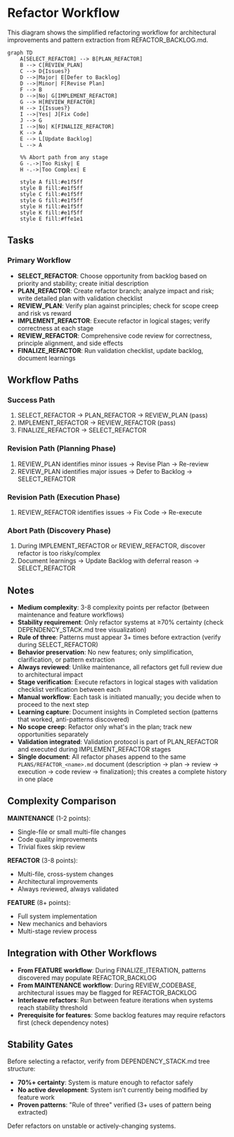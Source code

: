# Refactor Workflow

This diagram shows the simplified refactoring workflow for architectural improvements and pattern extraction from REFACTOR_BACKLOG.md.

```mermaid
graph TD
    A[SELECT_REFACTOR] --> B[PLAN_REFACTOR]
    B --> C[REVIEW_PLAN]
    C --> D{Issues?}
    D -->|Major| E[Defer to Backlog]
    D -->|Minor| F[Revise Plan]
    F --> B
    D -->|No| G[IMPLEMENT_REFACTOR]
    G --> H[REVIEW_REFACTOR]
    H --> I{Issues?}
    I -->|Yes| J[Fix Code]
    J --> G
    I -->|No| K[FINALIZE_REFACTOR]
    K --> A
    E --> L[Update Backlog]
    L --> A

    %% Abort path from any stage
    G -.->|Too Risky| E
    H -.->|Too Complex| E

    style A fill:#e1f5ff
    style B fill:#e1f5ff
    style C fill:#e1f5ff
    style G fill:#e1f5ff
    style H fill:#e1f5ff
    style K fill:#e1f5ff
    style E fill:#ffe1e1
```

## Tasks

### Primary Workflow
- **SELECT_REFACTOR**: Choose opportunity from backlog based on priority and stability; create initial description
- **PLAN_REFACTOR**: Create refactor branch; analyze impact and risk; write detailed plan with validation checklist
- **REVIEW_PLAN**: Verify plan against principles; check for scope creep and risk vs reward
- **IMPLEMENT_REFACTOR**: Execute refactor in logical stages; verify correctness at each stage
- **REVIEW_REFACTOR**: Comprehensive code review for correctness, principle alignment, and side effects
- **FINALIZE_REFACTOR**: Run validation checklist, update backlog, document learnings

## Workflow Paths

### Success Path
1. SELECT_REFACTOR → PLAN_REFACTOR → REVIEW_PLAN (pass)
2. IMPLEMENT_REFACTOR → REVIEW_REFACTOR (pass)
3. FINALIZE_REFACTOR → SELECT_REFACTOR

### Revision Path (Planning Phase)
1. REVIEW_PLAN identifies minor issues → Revise Plan → Re-review
2. REVIEW_PLAN identifies major issues → Defer to Backlog → SELECT_REFACTOR

### Revision Path (Execution Phase)
1. REVIEW_REFACTOR identifies issues → Fix Code → Re-execute

### Abort Path (Discovery Phase)
1. During IMPLEMENT_REFACTOR or REVIEW_REFACTOR, discover refactor is too risky/complex
2. Document learnings → Update Backlog with deferral reason → SELECT_REFACTOR

## Notes

- **Medium complexity**: 3-8 complexity points per refactor (between maintenance and feature workflows)
- **Stability requirement**: Only refactor systems at ≥70% certainty (check DEPENDENCY_STACK.md tree visualization)
- **Rule of three**: Patterns must appear 3+ times before extraction (verify during SELECT_REFACTOR)
- **Behavior preservation**: No new features; only simplification, clarification, or pattern extraction
- **Always reviewed**: Unlike maintenance, all refactors get full review due to architectural impact
- **Stage verification**: Execute refactors in logical stages with validation checklist verification between each
- **Manual workflow**: Each task is initiated manually; you decide when to proceed to the next step
- **Learning capture**: Document insights in Completed section (patterns that worked, anti-patterns discovered)
- **No scope creep**: Refactor only what's in the plan; track new opportunities separately
- **Validation integrated**: Validation protocol is part of PLAN_REFACTOR and executed during IMPLEMENT_REFACTOR stages
- **Single document**: All refactor phases append to the same `PLANS/REFACTOR_<name>.md` document (description → plan → review → execution → code review → finalization); this creates a complete history in one place

## Complexity Comparison

**MAINTENANCE** (1-2 points):
- Single-file or small multi-file changes
- Code quality improvements
- Trivial fixes skip review

**REFACTOR** (3-8 points):
- Multi-file, cross-system changes
- Architectural improvements
- Always reviewed, always validated

**FEATURE** (8+ points):
- Full system implementation
- New mechanics and behaviors
- Multi-stage review process

## Integration with Other Workflows

- **From FEATURE workflow**: During FINALIZE_ITERATION, patterns discovered may populate REFACTOR_BACKLOG
- **From MAINTENANCE workflow**: During REVIEW_CODEBASE, architectural issues may be flagged for REFACTOR_BACKLOG
- **Interleave refactors**: Run between feature iterations when systems reach stability threshold
- **Prerequisite for features**: Some backlog features may require refactors first (check dependency notes)

## Stability Gates

Before selecting a refactor, verify from DEPENDENCY_STACK.md tree structure:
- **70%+ certainty**: System is mature enough to refactor safely
- **No active development**: System isn't currently being modified by feature work
- **Proven patterns**: "Rule of three" verified (3+ uses of pattern being extracted)

Defer refactors on unstable or actively-changing systems.
